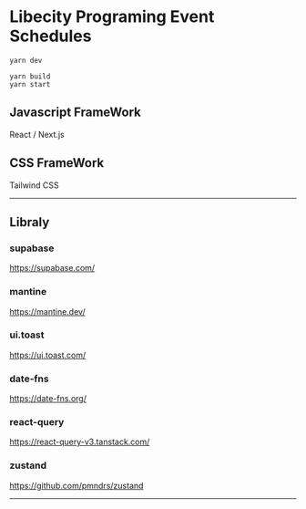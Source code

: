# Libecity Programing Event Schedules

```
yarn dev

yarn build
yarn start
```

## Javascript FrameWork

  React / Next.js

## CSS FrameWork

  Tailwind CSS

---

## Libraly

### supabase
  https://supabase.com/
  
### mantine
  https://mantine.dev/

### ui.toast
  https://ui.toast.com/

### date-fns
  https://date-fns.org/

### react-query
  https://react-query-v3.tanstack.com/

### zustand
  https://github.com/pmndrs/zustand

---
